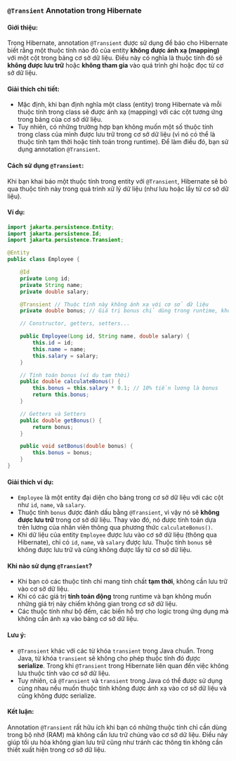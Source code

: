 ### `@Transient` Annotation trong Hibernate

#### Giới thiệu:
Trong Hibernate, annotation `@Transient` được sử dụng để báo cho Hibernate biết rằng một thuộc tính nào đó của entity **không được ánh xạ (mapping)** với một cột trong bảng cơ sở dữ liệu. Điều này có nghĩa là thuộc tính đó sẽ **không được lưu trữ** hoặc **không tham gia** vào quá trình ghi hoặc đọc từ cơ sở dữ liệu.

#### Giải thích chi tiết:
- Mặc định, khi bạn định nghĩa một class (entity) trong Hibernate và mỗi thuộc tính trong class sẽ được ánh xạ (mapping) với các cột tương ứng trong bảng của cơ sở dữ liệu.
- Tuy nhiên, có những trường hợp bạn không muốn một số thuộc tính trong class của mình được lưu trữ trong cơ sở dữ liệu (vì nó có thể là thuộc tính tạm thời hoặc tính toán trong runtime). Để làm điều đó, bạn sử dụng annotation `@Transient`.

#### Cách sử dụng `@Transient`:
Khi bạn khai báo một thuộc tính trong entity với `@Transient`, Hibernate sẽ bỏ qua thuộc tính này trong quá trình xử lý dữ liệu (như lưu hoặc lấy từ cơ sở dữ liệu).

#### Ví dụ:
```java
import jakarta.persistence.Entity;
import jakarta.persistence.Id;
import jakarta.persistence.Transient;

@Entity
public class Employee {

    @Id
    private Long id;
    private String name;
    private double salary;

    @Transient // Thuộc tính này không ánh xạ với cơ sở dữ liệu
    private double bonus; // Giá trị bonus chỉ dùng trong runtime, không lưu trữ trong DB

    // Constructor, getters, setters...

    public Employee(Long id, String name, double salary) {
        this.id = id;
        this.name = name;
        this.salary = salary;
    }

    // Tính toán bonus (ví dụ tạm thời)
    public double calculateBonus() {
        this.bonus = this.salary * 0.1; // 10% tiền lương là bonus
        return this.bonus;
    }

    // Getters và Setters
    public double getBonus() {
        return bonus;
    }

    public void setBonus(double bonus) {
        this.bonus = bonus;
    }
}
```

#### Giải thích ví dụ:
- `Employee` là một entity đại diện cho bảng trong cơ sở dữ liệu với các cột như `id`, `name`, và `salary`.
- Thuộc tính `bonus` được đánh dấu bằng `@Transient`, vì vậy nó sẽ **không được lưu trữ** trong cơ sở dữ liệu. Thay vào đó, nó được tính toán dựa trên lương của nhân viên thông qua phương thức `calculateBonus()`.
- Khi dữ liệu của entity `Employee` được lưu vào cơ sở dữ liệu (thông qua Hibernate), chỉ có `id`, `name`, và `salary` được lưu. Thuộc tính `bonus` sẽ không được lưu trữ và cũng không được lấy từ cơ sở dữ liệu.

#### Khi nào sử dụng `@Transient`?
- Khi bạn có các thuộc tính chỉ mang tính chất **tạm thời**, không cần lưu trữ vào cơ sở dữ liệu.
- Khi có các giá trị **tính toán động** trong runtime và bạn không muốn những giá trị này chiếm không gian trong cơ sở dữ liệu.
- Các thuộc tính như bộ đếm, các biến hỗ trợ cho logic trong ứng dụng mà không cần ánh xạ vào bảng cơ sở dữ liệu.

#### Lưu ý:
- `@Transient` khác với các từ khóa `transient` trong Java chuẩn. Trong Java, từ khóa `transient` sẽ không cho phép thuộc tính đó được **serialize**. Trong khi `@Transient` trong Hibernate liên quan đến việc không lưu thuộc tính vào cơ sở dữ liệu.
- Tuy nhiên, cả `@Transient` và `transient` trong Java có thể được sử dụng cùng nhau nếu muốn thuộc tính không được ánh xạ vào cơ sở dữ liệu và cũng không được serialize.

#### Kết luận:
Annotation `@Transient` rất hữu ích khi bạn có những thuộc tính chỉ cần dùng trong bộ nhớ (RAM) mà không cần lưu trữ chúng vào cơ sở dữ liệu. Điều này giúp tối ưu hóa không gian lưu trữ cũng như tránh các thông tin không cần thiết xuất hiện trong cơ sở dữ liệu.